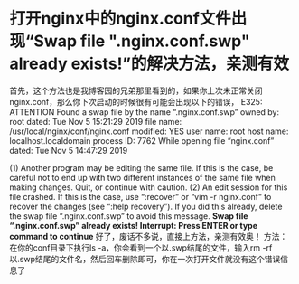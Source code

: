 # 打开nginx中的nginx.conf文件出现“Swap file ".nginx.conf.swp" already exists!”的解决方法，亲测有效

首先，这个方法也是我博客园的兄弟那里看到的，如果你上次未正常关闭nginx.conf，那么你下次启动的时候很有可能会出现以下的错误，
E325: ATTENTION
Found a swap file by the name “.nginx.conf.swp”
owned by: root dated: Tue Nov 5 15:21:29 2019
file name: /usr/local/nginx/conf/nginx.conf
modified: YES
user name: root host name: localhost.localdomain
process ID: 7762
While opening file “nginx.conf”
dated: Tue Nov 5 14:47:29 2019

(1) Another program may be editing the same file. If this is the case,
be careful not to end up with two different instances of the same
file when making changes. Quit, or continue with caution.
(2) An edit session for this file crashed.
If this is the case, use “:recover” or “vim -r nginx.conf”
to recover the changes (see “:help recovery”).
If you did this already, delete the swap file “.nginx.conf.swp”
to avoid this message.
**Swap file “.nginx.conf.swp” already exists! Interrupt: Press ENTER or type command to continue**
好了，废话不多说，直接上方法，亲测有效奥！
方法：
在你的conf目录下执行ls -a，你会看到一个以.swp结尾的文件，输入rm -rf 以.swp结尾的文件名，然后回车删除即可，你在一次打开文件就没有这个错误信息了

